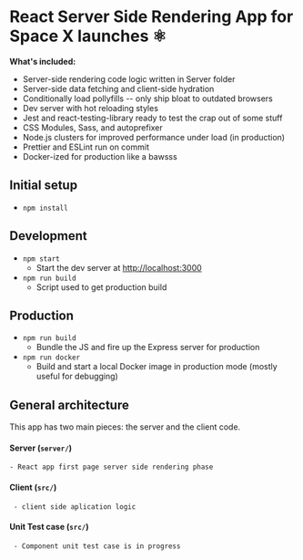 # React Server Side Rendering App for Space X launches ⚛️

**What's included:**

- Server-side rendering code logic written in Server folder
- Server-side data fetching and client-side hydration
- Conditionally load pollyfills -- only ship bloat to outdated browsers
- Dev server with hot reloading styles
- Jest and react-testing-library ready to test the crap out of some stuff
- CSS Modules, Sass, and autoprefixer
- Node.js clusters for improved performance under load (in production)
- Prettier and ESLint run on commit
- Docker-ized for production like a bawsss

## Initial setup

- `npm install`

## Development

- `npm start`
  - Start the dev server at [http://localhost:3000](http://localhost:3000)
- `npm run build`
  - Script used to get production build

## Production

- `npm run build`
  - Bundle the JS and fire up the Express server for production
- `npm run docker`
  - Build and start a local Docker image in production mode (mostly useful for debugging)

## General architecture

This app has two main pieces: the server and the client code.

#### Server (`server/`)
    - React app first page server side rendering phase

#### Client (`src/`)
     - client side aplication logic 
#### Unit Test case (`src/`)
     - Component unit test case is in progress